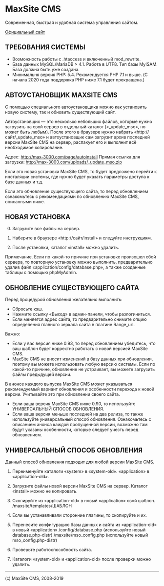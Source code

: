 MaxSite CMS
===========

Современная, быстрая и удобная система управления сайтом.

[Официальный сайт](http://max-3000.com/)

ТРЕБОВАНИЯ СИСТЕМЫ
------------------
* Возможность работы с .htaccess и включенный mod_rewrite.
* База данных MySQL/MariaDB > 4.1. Работа в UTF8. Тип базы MyISAM. База должна быть уже создана.
* Минимальня версия PHP: 5.4. Рекомендуется PHP 7.1 и выше. (C начала 2020 года поддержка PHP ниже 7.1 будет прекращена.) 


АВТОУСТАНОВЩИК MAXSITE CMS
----------------------------------------------------------------------------------------------------
С помощью специального автоустановщика можно как установить новую систему, так и обновить 
существующий сайт.

Автоустановщик — это несколько небольших файлов, которые нужно загрузить на свой сервер в отдельный 
каталог («_update_mso», но может быть любым). После этого в браузере нужно набрать
«http://сайт/_update_mso» и автоустановщик сам загрузит архив последней версии MaxSite CMS на сервер, 
распакует его и выполнит всё необходимое копирование.

Адрес: http://max-3000.com/page/autoinstall
Прямая ссылка для загрузки: http://max-3000.com/uploads/_update_mso.zip

Если это новая установка MaxSite CMS, то будет предложено перейти к инсталяции системы, где нужно 
будет указать параметры доступа к базе данных и т.д.

Если это обновление существующего сайта, то перед обновлением ознакомьтесь с рекомендациями 
по обновлению MaxSite CMS, описанными ниже.


НОВАЯ УСТАНОВКА
----------------------------------------------------------------------------------------------------
0. Загрузите все файлы на сервер.

1. Наберите в браузере «http://сайт/install» и следуйте инструкциям. 

2. После установки, каталог «install» можно удалить.

Примечание. Если по какой-то причине при установке произошел сбой сервера, то повторную установку
можно выполнить, предварительно удалив файл «application/config/database.php», а также созданные 
таблицы с помощью phpMyAdmin.


ОБНОВЛЕНИЕ СУЩЕСТВУЮЩЕГО САЙТА
----------------------------------------------------------------------------------------------------
Перед процедурой обновления желательно выполнить:
	
* Сбросьте кэш.
* Нажмите ссылку «Выход» в админ-панели, чтобы разлогиниться.
* Если меняется адрес сайта, то предварительно снимите опцию определения главного зеркала сайта в плагине Range_url. 

Важно:

* Если у вас версия ниже 0.93, то перед обновлением убедитесь, что ваш шаблон будет корректно работать с новой версией MaxSite CMS.
* MaxSite CMS не вносит изменений в базу данных при обновлении, поэтому вы можете использовать любую версию системы. Если по какой-то причине, обновление не устраивает, вы можете загрузить файлы предыдущей версии.

В анонсе каждого выпуска MaxSite CMS может указываться рекомендуемый вариант обновления и особенности перехода к новой версии. Учитывайте это при обновлении своего сайта.

* Если ваша версия MaxSite CMS ниже 0.90, то используйте УНИВЕРСАЛЬНЫЙ СПОСОБ ОБНОВЛЕНИЯ.
* Если ваша версия меньше последней на два релиза, то также используйте универсальный способ обновления. Ознакомьтесь с описанием анонса каждой пропущенной версии, возможно там будут указаны особенности, которые следует учесть перед обновлением.


УНИВЕРСАЛЬНЫЙ СПОСОБ ОБНОВЛЕНИЯ
-------------------------------
Данный способ обновления подходит для любой версии MaxSite CMS.

1. Переименуйте каталоги 
	«system» в «system-old».
	«application» в «application-old».

2. Загрузите файлы новой версии MaxSite CMS на сервер. Каталог «install» можно не копировать.

3. Скопируйте из «application-old» в новый «application» свой шаблон.
	/maxsite/templates/ШАБЛОН

4. Если вы устанавливали сторонние плагины, то скопируйте и их.

5. Перенесите конфигурацию базы данных и сайта из «application-old» в новый «application»
	/config/database.php  (используйте новый database.php-distr)
	/maxsite/mso_config.php (используйте новый mso_config.php-distr)

6. Проверьте работоспособность сайта.

7. Каталоги «system-old» и «application-old» после проверки можно удалить.

***

(с) MaxSite CMS, 2008-2019
